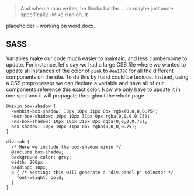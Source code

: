 > And when a man writes, he thinks harder ... or maybe just more specifically
> -Mike Hanlon, It

placeholder - working on word.docx.

## SASS

Variables make our code much easier to maintain, and less cumbersome to update. For instance, let's say we had a large CSS file where we wanted to update all instances of the color of `pink` to `#ee1786` for all the different components on the site. To do this by hand could be tedious.
Instead, using a CSS preprocessor we can declare a variable and have all of our components reference this exact color. Now we only have to update it in one spot and it will propagate throughout the whole page.

```
@mixin box-shadow {
  -webkit-box-shadow: 10px 10px 31px 0px rgba(0,0,0,0.75);
  -moz-box-shadow: 10px 10px 31px 0px rgba(0,0,0,0.75);
  -ms-box-shadow: 10px 10px 31px 0px rgba(0,0,0,0.75);
  box-shadow: 10px 10px 31px 0px rgba(0,0,0,0.75);
}
 
div.tab {
  /* Here we include the box-shadow mixin */
  @include box-shadow;
  background-color: grey;
  width: 200px;
  padding: 10px;
  p { /* Nesting: this will generate a "div.panel p" selector */
    font-weight: bold;
  }
}
```


